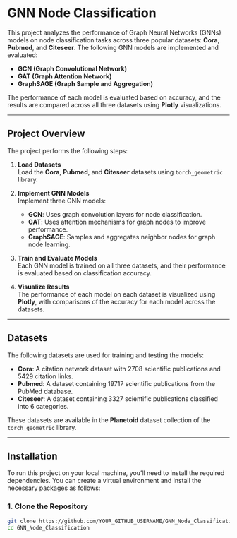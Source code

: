 # GNN Node Classification

This project analyzes the performance of Graph Neural Networks (GNNs) models on node classification tasks across three popular datasets: **Cora**, **Pubmed**, and **Citeseer**. The following GNN models are implemented and evaluated:

- **GCN (Graph Convolutional Network)**
- **GAT (Graph Attention Network)**
- **GraphSAGE (Graph Sample and Aggregation)**

The performance of each model is evaluated based on accuracy, and the results are compared across all three datasets using **Plotly** visualizations.

---

## Project Overview

The project performs the following steps:

1. **Load Datasets**  
   Load the **Cora**, **Pubmed**, and **Citeseer** datasets using `torch_geometric` library.

2. **Implement GNN Models**  
   Implement three GNN models:
   - **GCN**: Uses graph convolution layers for node classification.
   - **GAT**: Uses attention mechanisms for graph nodes to improve performance.
   - **GraphSAGE**: Samples and aggregates neighbor nodes for graph node learning.

3. **Train and Evaluate Models**  
   Each GNN model is trained on all three datasets, and their performance is evaluated based on classification accuracy.

4. **Visualize Results**  
   The performance of each model on each dataset is visualized using **Plotly**, with comparisons of the accuracy for each model across the datasets.

---

## Datasets

The following datasets are used for training and testing the models:

- **Cora**: A citation network dataset with 2708 scientific publications and 5429 citation links.
- **Pubmed**: A dataset containing 19717 scientific publications from the PubMed database.
- **Citeseer**: A dataset containing 3327 scientific publications classified into 6 categories.

These datasets are available in the **Planetoid** dataset collection of the `torch_geometric` library.

---

## Installation

To run this project on your local machine, you’ll need to install the required dependencies. You can create a virtual environment and install the necessary packages as follows:

### 1. Clone the Repository

```bash
git clone https://github.com/YOUR_GITHUB_USERNAME/GNN_Node_Classification.git
cd GNN_Node_Classification
